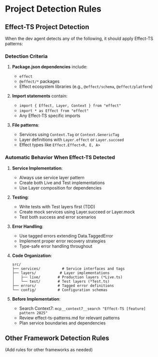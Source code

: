 # Project Detection Rules

## Effect-TS Project Detection

When the dev agent detects any of the following, it should apply Effect-TS patterns:

### Detection Criteria
1. **Package.json dependencies** include:
   - `effect`
   - `@effect/*` packages
   - Effect ecosystem libraries (e.g., `@effect/schema`, `@effect/platform`)

2. **Import statements** contain:
   - `import { Effect, Layer, Context } from "effect"`
   - `import * as Effect from "effect"`
   - Any Effect-TS specific imports

3. **File patterns**:
   - Services using `Context.Tag` or `Context.GenericTag`
   - Layer definitions with `Layer.effect` or `Layer.succeed`
   - Effect types like `Effect.Effect<R, E, A>`

### Automatic Behavior When Effect-TS Detected

1. **Service Implementation**:
   - Always use service layer pattern
   - Create both Live and Test implementations
   - Use Layer composition for dependencies

2. **Testing**:
   - Write tests with Test layers first (TDD)
   - Create mock services using Layer.succeed or Layer.mock
   - Test both success and error scenarios

3. **Error Handling**:
   - Use tagged errors extending Data.TaggedError
   - Implement proper error recovery strategies
   - Type-safe error handling throughout

4. **Code Organization**:
   ```
   src/
   ├── services/          # Service interfaces and tags
   ├── layers/           # Layer implementations
   │   ├── live/        # Production layers (*Live.ts)
   │   └── test/        # Test layers (*Test.ts)
   ├── errors/          # Tagged error definitions
   └── config/          # Configuration schemas
   ```

5. **Before Implementation**:
   - Search Context7: `mcp__context7__search "Effect-TS [feature] pattern 2025"`
   - Review effect-ts-patterns.md for relevant patterns
   - Plan service boundaries and dependencies

## Other Framework Detection Rules

(Add rules for other frameworks as needed)